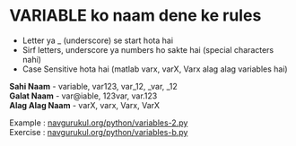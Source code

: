 
# VARIABLE ko naam dene ke rules


- Letter ya _ (underscore) se start hota hai
- Sirf letters, underscore ya numbers ho sakte hai (special characters nahi)
- Case Sensitive hota hai (matlab varx, varX, Varx alag alag variables hai)

**Sahi Naam** - variable,  var123,  var_12,  _var,  _12  
**Galat Naam** - var@iable, 123var, var.123  
**Alag Alag Naam** - varX, varx, Varx, VarX  


Example : [navgurukul.org/python/variables-2.py](http://navgurukul.org/python/variables-2.py)  
Exercise  : [navgurukul.org/python/variables-b.py](http://navgurukul.org/python/variables-b.py)

